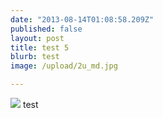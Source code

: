 ```yaml
---
date: "2013-08-14T01:08:58.209Z"
published: false
layout: post
title: test 5
blurb: test
image: /upload/2u_md.jpg

---
```


![](/upload/2v_md.jpg) test
